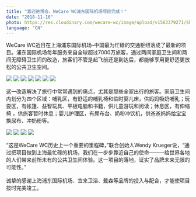 ```yaml
---
title: "喜迎进博会，WeCare WC浦东国际机场项目完成！"
date: "2018-11-16"
photo: https://res.cloudinary.com/wecare-wc/image/upload/v1563379271/Shanghai%20Pudong%20International%20Airport/family-room-sink.jpg
language: "CN"
---
```


WeCare WC近日在上海浦东国际机场–中国最为忙碌的交通枢纽落成了最新的项目。浦东国际机场每年服务来自全球超过7000万旅客，通过两间家庭卫生间和两间无障碍卫生间的改造，旅客们不管是起飞前还是到达后，都能够享用更舒适更放松的公共卫生空间。

![](https://res.cloudinary.com/wecare-wc/image/upload/v1559138878/Shanghai%20Pudong%20International%20Airport/entrance-1.jpg)
![](https://res.cloudinary.com/wecare-wc/image/upload/v1559138872/Shanghai%20Pudong%20International%20Airport/family-room-sink-2.jpg)
![](https://res.cloudinary.com/wecare-wc/image/upload/v1559138863/Shanghai%20Pudong%20International%20Airport/accessible-room-corian.jpg)
![](https://res.cloudinary.com/wecare-wc/image/upload/v1559138877/Shanghai%20Pudong%20International%20Airport/accessible-room-sink-2.jpg)
![](https://res.cloudinary.com/wecare-wc/image/upload/v1559138860/Shanghai%20Pudong%20International%20Airport/accessible-room-toilets-2.jpg)
![](https://res.cloudinary.com/wecare-wc/image/upload/v1559138858/Shanghai%20Pudong%20International%20Airport/accessible-room-overview.jpg)
![](https://res.cloudinary.com/wecare-wc/image/upload/v1559138871/Shanghai%20Pudong%20International%20Airport/family-room-sink-3.jpg)

这一改造解决了旅行中常常遇到的痛点，尤其是那些全家出行的旅客。家庭卫生间内划分为四个区域：哺乳区，有舒适的哺乳椅和临时婴儿床，供妈妈吸奶哺乳；玩耍区，有帐篷、益智玩具、平板电脑和书籍，供儿童游玩和阅读；休息区，有伸缩椅 ，供旅客暂时休息；婴儿护理区，有尿布台、奶粉冲饮机，供爸爸妈妈给宝宝换尿布、冲奶粉等。

![](https://res.cloudinary.com/wecare-wc/image/upload/v1559138870/Shanghai%20Pudong%20International%20Airport/family-room-1.jpg)
![](https://res.cloudinary.com/wecare-wc/image/upload/v1559138870/Shanghai%20Pudong%20International%20Airport/family-room-2.jpg)
![](https://res.cloudinary.com/wecare-wc/image/upload/v1559138870/Shanghai%20Pudong%20International%20Airport/family-room-3.jpg)
![](https://res.cloudinary.com/wecare-wc/image/upload/v1559138870/Shanghai%20Pudong%20International%20Airport/family-room-4.jpg)

“这是WeCare WC历史上一个重要的里程碑，”联合创始人Wendy Krueger说，“通过把项目做到上海最忙碌的机场，我们在一步步靠近自己的使命———给世界各地的人们带来前所未有的公共卫生间体验。这一项目的落地，证实了品牌未来无限的可能性。”
<br>
<br>
诚挚的感谢上海浦东国际机场、宜来卫浴、戴森等品牌的投入与配合，才能使项目按时完美竣工。
